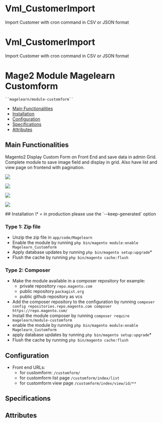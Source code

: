 # Vml_CustomerImport
Import Customer with cron command in CSV or JSON format

# Vml_CustomerImport
Import Customer with cron command in CSV or JSON format

# Mage2 Module Magelearn Customform

    ``magelearn/module-customform``

 - [Main Functionalities](#markdown-header-main-functionalities)
 - [Installation](#markdown-header-installation)
 - [Configuration](#markdown-header-configuration)
 - [Specifications](#markdown-header-specifications)
 - [Attributes](#markdown-header-attributes)


## Main Functionalities
Magento2 Display Custom Form on Front End and save data in admin Grid. Complete module to save image field and display in grid. Also have list and view page on frontend with pagination.
<p><img src="https://i.ibb.co/JQ6hsw1/Manage-Customform-Magento-Admin.png"></p>
<p><img src="https://i.ibb.co/C6gDgFP/Manage-Customform-Magento-Admin1.png"></p>
<p><img src="https://i.ibb.co/C1Y9jyF/12222.png"></p>
<p><img src="https://i.ibb.co/xM2VfFv/Customform-About-Customer-Inquiry.png"></p>
## Installation
\* = in production please use the `--keep-generated` option

### Type 1: Zip file

 - Unzip the zip file in `app/code/Magelearn`
 - Enable the module by running `php bin/magento module:enable Magelearn_Customform`
 - Apply database updates by running `php bin/magento setup:upgrade`\*
 - Flush the cache by running `php bin/magento cache:flush`

### Type 2: Composer

 - Make the module available in a composer repository for example:
    - private repository `repo.magento.com`
    - public repository `packagist.org`
    - public github repository as vcs
 - Add the composer repository to the configuration by running `composer config repositories.repo.magento.com composer https://repo.magento.com/`
 - Install the module composer by running `composer require magelearn/module-customform`
 - enable the module by running `php bin/magento module:enable Magelearn_Customform`
 - apply database updates by running `php bin/magento setup:upgrade`\*
 - Flush the cache by running `php bin/magento cache:flush`


## Configuration

- Front end URLs:
    - for customform: `/customform/`
    - for customform list page `/customform/index/list`
    - for customform view page `/customform/index/view/id/**`


## Specifications




## Attributes

